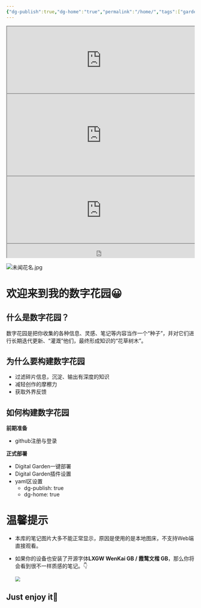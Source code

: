 ```yaml
---
{"dg-publish":true,"dg-home":"true","permalink":"/home/","tags":["gardenEntry"],"dgPassFrontmatter":true}
---
```


<div style=" width: 100%; height:180;overflow: hidden; "><iframe src="https://widget.pkmer.cn/free/RandomMusic?user=972b94d9-1c6c-418e-8d74-ebdd636b22c2&theme-color=%23888888FF&layout-style=Default" allow="fullscreen" style=" height: 100%; width: 100%;"></iframe></div>


<div style=" width: 100%; height:220;overflow: hidden; "><iframe src="https://widget.pkmer.cn/free/CountdownCards?user=972b94d9-1c6c-418e-8d74-ebdd636b22c2&input-text=%E4%BB%8A%E5%B9%B4%E7%BB%93%E6%9D%9F&theme-color=%23CA5F5FFF&date-picker=1735660740000" allow="fullscreen" style=" height: 100%; width: 100%;"></iframe></div>


<div style=" width: 100%; height:180;overflow: hidden; "><iframe src="https://widget.pkmer.cn/free/PageTurnClock?user=972b94d9-1c6c-418e-8d74-ebdd636b22c2&theme-color=%23ccc&layout-style=Default" allow="fullscreen" style=" height: 100%; width: 100%;"></iframe></div>

<div style=" width: 100%;  height:40;overflow: hidden; "><iframe src="https://widget.pkmer.cn/free/miniTianqi?user=972b94d9-1c6c-418e-8d74-ebdd636b22c2&select-theme=ta&theme=%E7%BB%8F%E5%85%B8&input-text=&theme-color=%23747474" allow="fullscreen" style=" height: 100%; width: 100%;"></iframe></div>

![未闻花名.jpg](https://images4.alphacoders.com/730/730780.jpg)




# 欢迎来到我的数字花园😀

## 什么是数字花园？
数字花园是把你收集的各种信息、灵感、笔记等内容当作一个“种子”，并对它们进行长期迭代更新、“灌溉”他们，最终形成知识的“花草树木”。

## 为什么要构建数字花园
* 过滤碎片信息，沉淀、输出有深度的知识
* 减轻创作的摩檫力
* 获取外界反馈

## 如何构建数字花园
**前期准备**
* github注册与登录

**正式部署**
* Digital Garden一键部署
* Digital Garden插件设置
* yaml区设置
	* dg-publish: true
	* dg-home: true


# 温馨提示
- 本库的笔记图片大多不能正常显示，原因是使用的是本地图床，不支持Web端直接观看。

- 如果你的设备也安装了开源字体**LXGW WenKai GB / 霞鹜文楷 GB**，那么你将会看到很不一样质感的笔记。👇

  <img src="https://nimg.ws.126.net/?url=http%3A%2F%2Fdingyue.ws.126.net%2F2022%2F1125%2Fd5cfbca6j00rlwpul001ad200u000gfg00zk00jg.jpg&thumbnail=660x2147483647&quality=80&type=jpg" style="zoom:80%;" />

## Just enjoy it🙂

